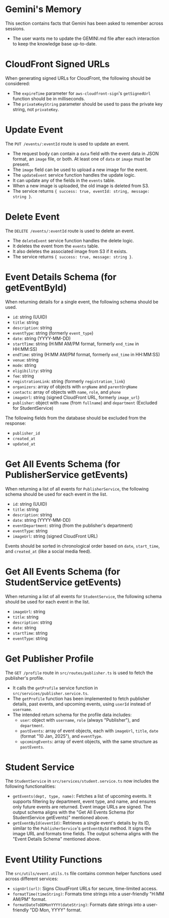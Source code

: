 # Gemini's Memory

This section contains facts that Gemini has been asked to remember across sessions.

- The user wants me to update the GEMINI.md file after each interaction to keep the knowledge base up-to-date.

# CloudFront Signed URLs

When generating signed URLs for CloudFront, the following should be considered:

- The `expireTime` parameter for `aws-cloudfront-sign`'s `getSignedUrl` function should be in milliseconds.
- The `privateKeyString` parameter should be used to pass the private key string, not `privateKey`.

# Update Event

The `PUT /events/:eventId` route is used to update an event.
- The request body can contain a `data` field with the event data in JSON format, an `image` file, or both. At least one of `data` or `image` must be present.
- The `image` field can be used to upload a new image for the event.
- The `updateEvent` service function handles the update logic.
- It can update any of the fields in the `events` table.
- When a new image is uploaded, the old image is deleted from S3.
- The service returns `{ success: true, eventId: string, message: string }`.

# Delete Event

The `DELETE /events/:eventId` route is used to delete an event.
- The `deleteEvent` service function handles the delete logic.
- It deletes the event from the `events` table.
- It also deletes the associated image from S3 if it exists.
- The service returns `{ success: true, message: string }`.

# Event Details Schema (for getEventById)

When returning details for a single event, the following schema should be used.

- `id`: string (UUID)
- `title`: string
- `description`: string
- `eventType`: string (formerly `event_type`)
- `date`: string (YYYY-MM-DD)
- `startTime`: string (H:MM AM/PM format, formerly `end_time` in HH:MM:SS)
- `endTime`: string (H:MM AM/PM format, formerly `end_time` in HH:MM:SS)
- `venue`: string
- `mode`: string
- `eligibility`: string
- `fee`: string
- `registrationLink`: string (formerly `registration_link`)
- `organizers`: array of objects with `orgName` and `parentOrgName`
- `contacts`: array of objects with `name`, `role`, and `phone`
- `imageUrl`: string (signed CloudFront URL, formerly `image_url`)
- `publisher`: object with `name` (from `fullname`) and `department` (Excluded for StudentService)

The following fields from the database should be excluded from the response:
- `publisher_id`
- `created_at`
- `updated_at`

# Get All Events Schema (for PublisherService getEvents)

When returning a list of all events for `PublisherService`, the following schema should be used for each event in the list.

- `id`: string (UUID)
- `title`: string
- `description`: string
- `date`: string (YYYY-MM-DD)
- `eventDepartment`: string (from the publisher's department)
- `eventType`: string
- `imageUrl`: string (signed CloudFront URL)

Events should be sorted in chronological order based on `date`, `start_time`, and `created_at` (like a social media feed).

# Get All Events Schema (for StudentService getEvents)

When returning a list of all events for `StudentService`, the following schema should be used for each event in the list.

- `imageUrl`: string
- `title`: string
- `description`: string
- `date`: string
- `startTime`: string
- `eventType`: string

# Get Publisher Profile

The `GET /profile` route in `src/routes/publisher.ts` is used to fetch the publisher's profile.
- It calls the `getProfile` service function in `src/services/publisher.service.ts`.
- The `getProfile` function has been implemented to fetch publisher details, past events, and upcoming events, using `userId` instead of `username`.
- The intended return schema for the profile data includes:
    - `user`: object with `username`, `role` (always "Publisher"), and `department`.
    - `pastEvents`: array of event objects, each with `imageUrl`, `title`, `date` (format "10 Jan, 2025"), and `eventType`.
    - `upcomingEvents`: array of event objects, with the same structure as `pastEvents`.

# Student Service

The `StudentService` in `src/services/student.service.ts` now includes the following functionalities:
- `getEvents(dept, type, name)`: Fetches a list of upcoming events. It supports filtering by department, event type, and name, and ensures only future events are returned. Event image URLs are signed. The output schema aligns with the "Get All Events Schema (for StudentService getEvents)" mentioned above.
- `getEventById(eventId)`: Retrieves a single event's details by its ID, similar to the `PublisherService`'s `getEventById` method. It signs the image URL and formats time fields. The output schema aligns with the "Event Details Schema" mentioned above.

# Event Utility Functions

The `src/utils/event.utils.ts` file contains common helper functions used across different services:
- `signUrl(url)`: Signs CloudFront URLs for secure, time-limited access.
- `formatTime(timeString)`: Formats time strings into a user-friendly "H:MM AM/PM" format.
- `formatDateToDDMonYYYY(dateString)`: Formats date strings into a user-friendly "DD Mon, YYYY" format.
